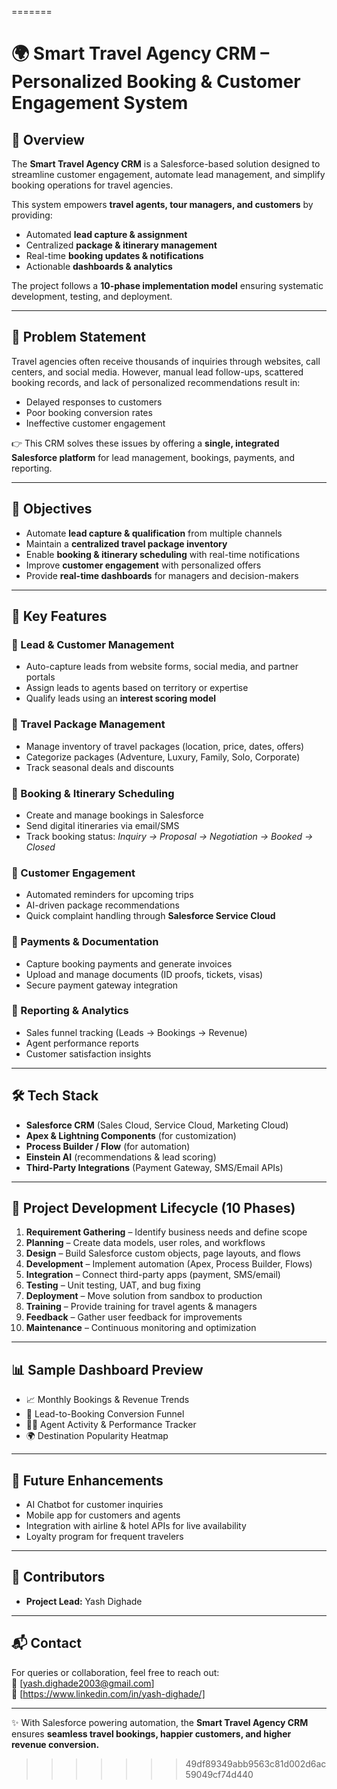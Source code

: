 
=======
# 🌍 Smart Travel Agency CRM – Personalized Booking & Customer Engagement System  

## 📌 Overview  
The **Smart Travel Agency CRM** is a Salesforce-based solution designed to streamline customer engagement, automate lead management, and simplify booking operations for travel agencies.  

This system empowers **travel agents, tour managers, and customers** by providing:  
- Automated **lead capture & assignment**  
- Centralized **package & itinerary management**  
- Real-time **booking updates & notifications**  
- Actionable **dashboards & analytics**  

The project follows a **10-phase implementation model** ensuring systematic development, testing, and deployment.  

---

## 🧠 Problem Statement  
Travel agencies often receive thousands of inquiries through websites, call centers, and social media. However, manual lead follow-ups, scattered booking records, and lack of personalized recommendations result in:  
- Delayed responses to customers  
- Poor booking conversion rates  
- Ineffective customer engagement  

👉 This CRM solves these issues by offering a **single, integrated Salesforce platform** for lead management, bookings, payments, and reporting.  

---

## 🎯 Objectives  
- Automate **lead capture & qualification** from multiple channels  
- Maintain a **centralized travel package inventory**  
- Enable **booking & itinerary scheduling** with real-time notifications  
- Improve **customer engagement** with personalized offers  
- Provide **real-time dashboards** for managers and decision-makers  

---

## 🧩 Key Features  

### 🔹 Lead & Customer Management  
- Auto-capture leads from website forms, social media, and partner portals  
- Assign leads to agents based on territory or expertise  
- Qualify leads using an **interest scoring model**  

### 🔹 Travel Package Management  
- Manage inventory of travel packages (location, price, dates, offers)  
- Categorize packages (Adventure, Luxury, Family, Solo, Corporate)  
- Track seasonal deals and discounts  

### 🔹 Booking & Itinerary Scheduling  
- Create and manage bookings in Salesforce  
- Send digital itineraries via email/SMS  
- Track booking status: *Inquiry → Proposal → Negotiation → Booked → Closed*  

### 🔹 Customer Engagement  
- Automated reminders for upcoming trips  
- AI-driven package recommendations  
- Quick complaint handling through **Salesforce Service Cloud**  

### 🔹 Payments & Documentation  
- Capture booking payments and generate invoices  
- Upload and manage documents (ID proofs, tickets, visas)  
- Secure payment gateway integration  

### 🔹 Reporting & Analytics  
- Sales funnel tracking (Leads → Bookings → Revenue)  
- Agent performance reports  
- Customer satisfaction insights  

---

## 🛠️ Tech Stack  
- **Salesforce CRM** (Sales Cloud, Service Cloud, Marketing Cloud)  
- **Apex & Lightning Components** (for customization)  
- **Process Builder / Flow** (for automation)  
- **Einstein AI** (recommendations & lead scoring)  
- **Third-Party Integrations** (Payment Gateway, SMS/Email APIs)  

---

## 🔄 Project Development Lifecycle (10 Phases)  
1. **Requirement Gathering** – Identify business needs and define scope  
2. **Planning** – Create data models, user roles, and workflows  
3. **Design** – Build Salesforce custom objects, page layouts, and flows  
4. **Development** – Implement automation (Apex, Process Builder, Flows)  
5. **Integration** – Connect third-party apps (payment, SMS/email)  
6. **Testing** – Unit testing, UAT, and bug fixing  
7. **Deployment** – Move solution from sandbox to production  
8. **Training** – Provide training for travel agents & managers  
9. **Feedback** – Gather user feedback for improvements  
10. **Maintenance** – Continuous monitoring and optimization  

---

## 📊 Sample Dashboard Preview  
- 📈 Monthly Bookings & Revenue Trends  
- 🎯 Lead-to-Booking Conversion Funnel  
- 👨‍💼 Agent Activity & Performance Tracker  
- 🌍 Destination Popularity Heatmap  

---

## 🚀 Future Enhancements  
- AI Chatbot for customer inquiries  
- Mobile app for customers and agents  
- Integration with airline & hotel APIs for live availability  
- Loyalty program for frequent travelers  

---

## 🤝 Contributors  
- **Project Lead:** Yash Dighade

---

## 📬 Contact  
For queries or collaboration, feel free to reach out:  
📧 [yash.dighade2003@gmail.com]  
🔗 [https://www.linkedin.com/in/yash-dighade/]  

---

✨ With Salesforce powering automation, the **Smart Travel Agency CRM** ensures **seamless travel bookings, happier customers, and higher revenue conversion.**
>>>>>>> 49df89349abb9563c81d002d6ac59049cf74d440
